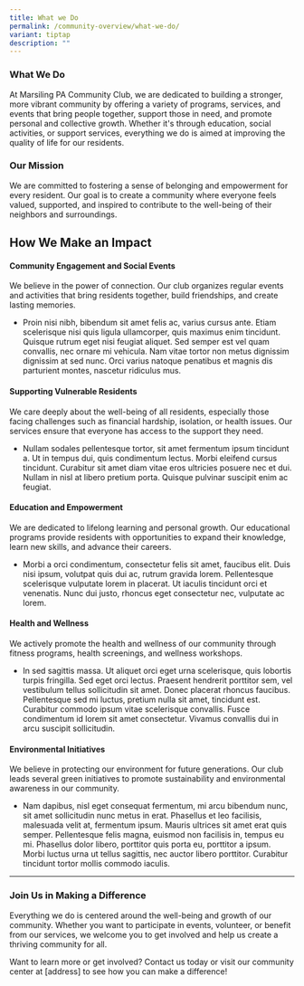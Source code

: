 ```yaml
---
title: What we Do
permalink: /community-overview/what-we-do/
variant: tiptap
description: ""
---
```

<h3><strong>What We Do</strong></h3>
<p>At Marsiling PA Community Club, we are dedicated to building a stronger,
more vibrant community by offering a variety of programs, services, and
events that bring people together, support those in need, and promote personal
and collective growth. Whether it's through education, social activities,
or support services, everything we do is aimed at improving the quality
of life for our residents.</p>
<h3><strong>Our Mission</strong></h3>
<p>We are committed to fostering a sense of belonging and empowerment for
every resident. Our goal is to create a community where everyone feels
valued, supported, and inspired to contribute to the well-being of their
neighbors and surroundings.</p>
<h2><strong>How We Make an Impact</strong></h2>
<h4><strong>Community Engagement and Social Events</strong></h4>
<p>We believe in the power of connection. Our club organizes regular events
and activities that bring residents together, build friendships, and create
lasting memories.</p>
<ul data-tight="true" class="tight">
<li>
<p>Proin nisi nibh, bibendum sit amet felis ac, varius cursus ante. Etiam
scelerisque nisi quis ligula ullamcorper, quis maximus enim tincidunt.
Quisque rutrum eget nisi feugiat aliquet. Sed semper est vel quam convallis,
nec ornare mi vehicula. Nam vitae tortor non metus dignissim dignissim
at sed nunc. Orci varius natoque penatibus et magnis dis parturient montes,
nascetur ridiculus mus.</p>
</li>
</ul>
<h4><strong>Supporting Vulnerable Residents</strong></h4>
<p>We care deeply about the well-being of all residents, especially those
facing challenges such as financial hardship, isolation, or health issues.
Our services ensure that everyone has access to the support they need.</p>
<ul data-tight="true" class="tight">
<li>
<p>Nullam sodales pellentesque tortor, sit amet fermentum ipsum tincidunt
a. Ut in tempus dui, quis condimentum lectus. Morbi eleifend cursus tincidunt.
Curabitur sit amet diam vitae eros ultricies posuere nec et dui. Nullam
in nisl at libero pretium porta. Quisque pulvinar suscipit enim ac feugiat.</p>
</li>
</ul>
<h4><strong>Education and Empowerment</strong></h4>
<p>We are dedicated to lifelong learning and personal growth. Our educational
programs provide residents with opportunities to expand their knowledge,
learn new skills, and advance their careers.</p>
<ul data-tight="true" class="tight">
<li>
<p>Morbi a orci condimentum, consectetur felis sit amet, faucibus elit. Duis
nisi ipsum, volutpat quis dui ac, rutrum gravida lorem. Pellentesque scelerisque
vulputate lorem in placerat. Ut iaculis tincidunt orci et venenatis. Nunc
dui justo, rhoncus eget consectetur nec, vulputate ac lorem.</p>
</li>
</ul>
<h4><strong>Health and Wellness</strong></h4>
<p>We actively promote the health and wellness of our community through fitness
programs, health screenings, and wellness workshops.</p>
<ul data-tight="true" class="tight">
<li>
<p>In sed sagittis massa. Ut aliquet orci eget urna scelerisque, quis lobortis
turpis fringilla. Sed eget orci lectus. Praesent hendrerit porttitor sem,
vel vestibulum tellus sollicitudin sit amet. Donec placerat rhoncus faucibus.
Pellentesque sed mi luctus, pretium nulla sit amet, tincidunt est. Curabitur
commodo ipsum vitae scelerisque convallis. Fusce condimentum id lorem sit
amet consectetur. Vivamus convallis dui in arcu suscipit sollicitudin.</p>
</li>
</ul>
<h4><strong>Environmental Initiatives</strong></h4>
<p>We believe in protecting our environment for future generations. Our club
leads several green initiatives to promote sustainability and environmental
awareness in our community.</p>
<ul data-tight="true" class="tight">
<li>
<p>Nam dapibus, nisl eget consequat fermentum, mi arcu bibendum nunc, sit
amet sollicitudin nunc metus in erat. Phasellus et leo facilisis, malesuada
velit at, fermentum ipsum. Mauris ultrices sit amet erat quis semper. Pellentesque
felis magna, euismod non facilisis in, tempus eu mi. Phasellus dolor libero,
porttitor quis porta eu, porttitor a ipsum. Morbi luctus urna ut tellus
sagittis, nec auctor libero porttitor. Curabitur tincidunt tortor mollis
commodo iaculis.</p>
</li>
</ul>
<hr>
<h3><strong>Join Us in Making a Difference</strong></h3>
<p>Everything we do is centered around the well-being and growth of our community.
Whether you want to participate in events, volunteer, or benefit from our
services, we welcome you to get involved and help us create a thriving
community for all.</p>
<p>Want to learn more or get involved? Contact us today or visit our community
center at [address] to see how you can make a difference!</p>
<p></p>
<p></p>